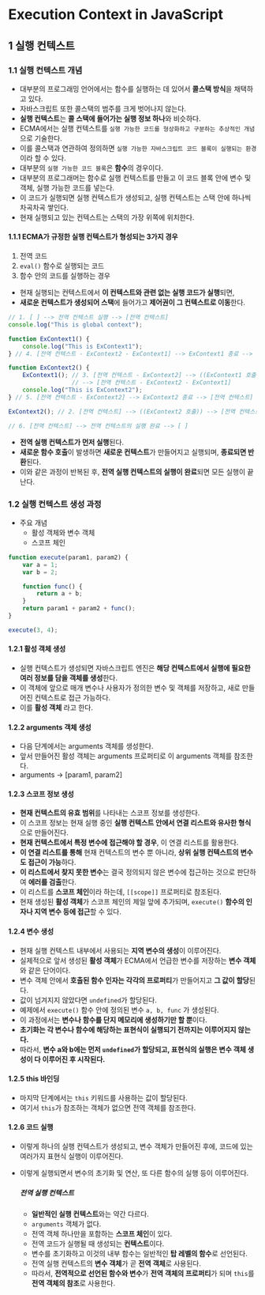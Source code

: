 # Execution Context in JavaScript
## 1 실행 컨텍스트
### 1.1 실행 컨텍스트 개념
- 대부분의 프로그래밍 언어에서는 함수를 실행하는 데 있어서 **콜스택 방식**을 채택하고 있다.
- 자바스크립트 또한 콜스택의 범주를 크게 벗어나지 않는다.
- **실행 컨텍스트**는 **콜 스택에 들어가는 실행 정보 하나**와 비슷하다.
- ECMA에서는 실행 컨텍스트를 ```실행 가능한 코드를 형상화하고 구분하는 추상적인 개념```으로 기술한다.
- 이를 콜스택과 연관하여 정의하면 ```실행 가능한 자바스크립트 코드 블록이 실행되는 환경```이라 할 수 있다.
- 대부분의 ```실행 가능한 코드 블록```은 **함수**의 경우이다.
- 대부분의 프로그래머는 함수로 실행 컨텍스트를 만들고 이 코드 블록 안에 변수 및 객체, 실행 가능한 코드를 넣는다.
- 이 코드가 실행되면 실행 컨텍스트가 생성되고, 실행 컨텍스트는 스택 안에 하나씩 차곡차곡 쌓인다.
- 현재 실행되고 있는 컨텍스트는 스택의 가장 위쪽에 위치한다.

#### 1.1.1 ECMA가 규정한 실행 컨텍스트가 형성되는 3가지 경우
  1. 전역 코드
  2. ```eval()``` 함수로 실행되는 코드
  3. 함수 안의 코드를 실행하는 경우

  - 현재 실행되는 컨텍스트에서 **이 컨텍스트와 관련 없는 실행 코드가 실행**되면,
  - **새로운 컨텍스트가 생성되어 스택**에 들어가고 **제어권이 그 컨텍스트로 이동**한다.

```JavaScript
// 1. [ ] --> 전역 컨텍스트 실행 --> [전역 컨텍스트]
console.log("This is global context");

function ExContext1() {
    console.log("This is ExContext1");
} // 4. [전역 컨텍스트 - ExContext2 - ExContext1] --> ExContext1 종료 --> [전역 컨텍스트 - ExContext2]

function ExContext2() {
    ExContext1(); // 3. [전역 컨텍스트 - ExContext2] --> ((ExContext1 호출))  
                  // --> [전역 컨텍스트 - ExContext2 - ExContext1]
    console.log("This is ExContext2");
} // 5. [전역 컨텍스트 - ExContext2] --> ExContext2 종료 --> [전역 컨텍스트]

ExContext2(); // 2. [전역 컨텍스트] --> ((ExContext2 호출)) --> [전역 컨텍스트 - ExContext2]

// 6. [전역 컨텍스트] --> 전역 컨텍스트의 실행 완료 --> [ ]
```
- **전역 실행 컨텍스트가 먼저 실행**된다.
- **새로운 함수 호출**이 발생하면 **새로운 컨텍스트**가 만들어지고 실행되며, **종료되면 반환**된다.
- 이와 같은 과정이 반복된 후, **전역 실행 컨텍스트의 실행이 완료**되면 모든 실행이 끝난다.

### 1.2 실행 컨텍스트 생성 과정
- 주요 개념
    - 활성 객체와 변수 객체
    - 스코프 체인

```JavaScript
function execute(param1, param2) {
    var a = 1;
    var b = 2;

    function func() {
        return a + b;
    }
    return param1 + param2 + func();
}

execute(3, 4);
```

#### 1.2.1 활성 객체 생성
- 실행 컨텍스트가 생성되면 자바스크립트 엔진은 **해당 컨텍스트에서 실행에 필요한 여러 정보를 담을 객체를 생성**한다.
- 이 객체에 앞으로 매개 변수나 사용자가 정의한 변수 및 객체를 저장하고, 새로 만들어진 컨텍스트로 접근 가능하다.
- 이를 **활성 객체** 라고 한다.

#### 1.2.2 arguments 객체 생성
- 다음 단계에서는 arguments 객체를 생성한다.
- 앞서 만들어진 활성 객체는 arguments 프로퍼티로 이 arguments 객체를 참조한다.
- arguments -> [param1, param2]

#### 1.2.3 스코프 정보 생성
- **현재 컨텍스트의 유효 범위**를 나타내는 스코프 정보를 생성한다.
- 이 스코프 정보는 현재 실행 중인 **실행 컨텍스트 안에서 연결 리스트와 유사한 형식**으로 만들어진다.
- **현재 컨텍스트에서 특정 변수에 접근해야 할 경우**, 이 연결 리스트를 활용한다.
- **이 연결 리스트를 통해** 현재 컨텍스트의 변수 뿐 아니라, **상위 실행 컨텍스트의 변수도 접근이 가능**하다.
- **이 리스트에서 찾지 못한 변수**는 결국 정의되지 않은 변수에 접근하는 것으로 판단하여 **에러를 검출**한다.
- 이 리스트를 **스코프 체인**이라 하는데, ```[[scope]]``` 프로퍼티로 참조된다.
- 현재 생성된 **활성 객체**가 스코프 체인의 제일 앞에 추가되며, ```execute()``` **함수의 인자나 지역 변수 등에 접근**할 수 있다.

#### 1.2.4 변수 생성
- 현재 실행 컨텍스트 내부에서 사용되는 **지역 변수의 생성**이 이루어진다.
- 실제적으로 앞서 생성된 **활성 객체**가 ECMA에서 언급한 변수를 저장하는 **변수 객체**와 같은 단어이다.
- 변수 객체 안에서 **호출된 함수 인자는 각각의 프로퍼티**가 만들어지고 **그 값이 할당**된다.
- 값이 넘겨지지 않았다면 ```undefined```가 할당된다.
- 예제에서 ```execute()``` 함수 안에 정의된 변수 ```a, b, func``` 가 생성된다.
- 이 과정에서는 **변수나 함수를 단지 메모리에 생성하기만 할 뿐**이다.
- **초기화는 각 변수나 함수에 해당하는 표현식이 실행되기 전까지는 이루어지지 않는다.**
- 따라서, **변수 a와 b에는 먼저 ```undefined```가 할당되고, 표현식의 실행은 변수 객체 생성이 다 이루어진 후 시작된다.**

#### 1.2.5 this 바인딩
- 마지막 단계에서는 ```this``` 키워드를 사용하는 값이 할당된다.
- 여기서 ```this```가 참조하는 객체가 없으면 전역 객체를 참조한다.

#### 1.2.6 코드 실행
- 이렇게 하나의 실행 컨텍스트가 생성되고, 변수 객체가 만들어진 후에, 코드에 있는 여러가지 표현식 실행이 이루어진다.
- 이렇게 실행되면서 변수의 초기화 및 연산, 또 다른 함수의 실행 등이 이루어진다.

  ##### 전역 실행 컨텍스트
  - **일반적인 실행 컨텍스트**와는 약간 다르다.
  - ```arguments``` 객체가 없다.
  - 전역 객체 하나만을 포함하는 **스코프 체인**이 있다.
  - 전역 코드가 실행될 때 생성되는 **컨텍스트**이다.
  - 변수를 초기화하고 이것의 내부 함수는 일반적인 **탑 레벨의 함수**로 선언된다.
  - 전역 실행 컨텍스트의 **변수 객체**가 곧 **전역 객체**로 사용된다.
  - 따라서, **전역적으로 선언된 함수와 변수**가 **전역 객체의 프로퍼티**가 되며 ```this```를 **전역 객체의 참조**로 사용한다.

